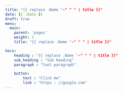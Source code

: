 ```yaml
---
title: "{{ replace .Name "-" " " | title }}"
date: {{ .Date }}
draft: true
menu:
  main:
    parent: 'pages'
    weight: 1
    title: "{{ replace .Name "-" " " | title }}"

hero:
    heading : "{{ replace .Name "-" " " | title }}"
    sub_heading : "Sub heading"
    paragraph : "Cool paragraph"

    button:
        text : "Click me"
        link : "https : //google.com"
---
```

